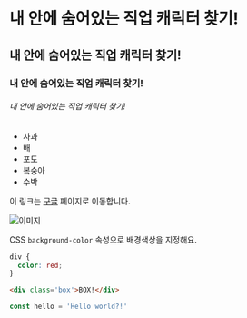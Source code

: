 # 내 안에 숨어있는 직업 캐릭터 찾기!

## 내 안에 숨어있는 직업 캐릭터 찾기!

### 내 안에 숨어있는 직업 캐릭터 찾기!

###### 내 안에 숨어있는 직업 캐릭터 찾기!

- 사과
- 배
- 포도
- 복숭아
- 수박

이 링크는 [구글](https://google.com) 페이지로 이동합니다.

![이미지](https://picsum.photos/300)

CSS `background-color` 속성으로 배경색상을 지정해요.

```css
div {
  color: red;
}
```

```html
<div class='box'>BOX!</div>
```

```js
const hello = 'Hello world?!'
```
